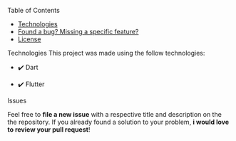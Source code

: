 Table of Contents

* [Technologies](#computer-technologies)
* [Found a bug? Missing a specific feature?](#bug-issues)
* [License](#closed_book-license)

  
Technologies
This project was made using the follow technologies:

- ✔️ Dart

- ✔️ Flutter

Issues

Feel free to **file a new issue** with a respective title and description on the the repository. If you already found a solution to your problem, **i would love to review your pull request**!
